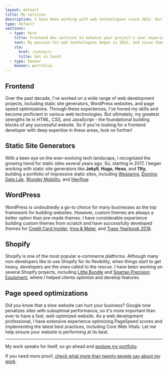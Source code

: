 ```yaml
---
layout: default
title: My services
description: I have been working with web technologies since 2012. During this period, I acquired a certain set of skills for building better websites.
type: default
sections:
  - type: hero
    title: Frontend dev services to enhance your project's user experience
    text: My passion for web technologies began in 2012, and since then, I've acquired an arsenal of skills for creating top-quality websites.
    cta:
      href: /contact/
      title: Get in touch
  - type: banner
    banner: portfolio
---
```


## Frontend

Over the past decade, I've worked on a wide range of web development projects, including static site generators, WordPress websites, and page speed optimizations. Through these experiences, I've honed my skills and become proficient in various web technologies. But ultimately, my greatest strengths lie in HTML, CSS, and JavaScript - the foundational building blocks of any successful website. So if you're looking for a frontend developer with deep expertise in these areas, look no further!

## Static Site Generators

With a keen eye on the ever-evolving tech landscape, I recognized the growing trend for static sites several years ago. So, starting in 2017, I began working with static site generators like **Jekyll**, **Hugo**, **Hexo**, and **11ty**, building a portfolio of impressive static sites, including [Westwing](/portfolio/westwing/), [Domino Data Lab](/portfolio/dominodatalab/), [Wunder Mobility](/portfolio/wundermobility/), and [Heyflow](/portfolio/heyflow/).

## WordPress

WordPress is undoubtedly a go-to choice for many businesses as the top framework for building websites. However, custom themes are always a better option than pre-made themes. I have considerable experience building custom themes from scratch and have successfully developed themes for [Credit Card Insider](/portfolio/creditcardinsider/), [Irina & Matej](/portfolio/irinaandmatej/), and [Trase Yearbook 2018](/portfolio/yearbook-trase/).

## Shopify

Shopify is one of the most popular e-commerce platforms. Although many non-developers like to use Shopify for its flexibility, when things start to get heavy, developers are the ones called to the rescue. I have been working on several Shopify projects, including [Little Bundle](/portfolio/little-bundle/) and [Spartan Precision Equipment](/portfolio/javelin-bipod/), where I helped clients optimize and develop features.

## Page speed optimizations

Did you know that a slow website can hurt your business? Google now penalizes sites with suboptimal performance, so it's more important than ever to have a fast, well-optimized website. As a web development professional, I have extensive experience optimizing PageSpeed scores and implementing the latest best practices, including Core Web Vitals. Let me help ensure your website is performing at its best.

***

My work speaks for itself, so go ahead and [explore my portfolio](/portfolio/).

If you need more proof, [check what more than twenty people say about my work](/testimonials/).
